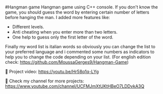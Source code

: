 #Hangman game
Hangman game using C++ console. If you don't know the game, you should guess the word by entering certain number of letters before hanging the man. I added more features like:
- Different levels.
- Anti cheating when you enter more than two letters.
- One help to guess only the first letter of the word.

Finally my word list is italian words so obviously you can change the list to your preferred language and i commented some numbers as indicators to help you to change the code depending on your list. (For english edition check: https://github.com/MoussaGerges9/Hangman-Game)

🔗 Project video: https://youtu.be/Hr58q1q-LYg

🔗 Check my channel for more projects: https://www.youtube.com/channel/UCFMJmXtUKtHBeO7LDDvkA3Q
